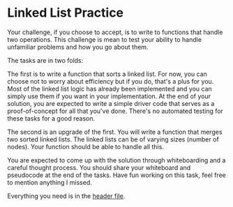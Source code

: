 # Linked List Practice

Your challenge, if you choose to accept, is to write to functions that handle
two operations. This challenge is mean to test your ability to handle unfamiliar
problems and how you go about them.

The tasks are in two folds:

The first is to write a function that sorts a linked list. For now, you can
choose not to worry about efficiency but if you do, that's a plus for you.
Most of the linked list logic has already been implemented and you can simply
use them if you want in your implementation. At the end of your solution, you
are expected to write a simple driver code that serves as a proof-of-concept for
all that you've done. There's no automated testing for these tasks for a good
reason.

The second is an upgrade of the first. You will write a function that merges two
sorted linked lists. The linked lists can be of varying sizes (number of nodes).
Your function should be able to handle all this.

You are expected to come up with the solution through whiteboarding and a
careful thought process. You should share your whiteboard and pseudocode at the
end of the tasks. Have fun working on this task, feel free to mention anything I
missed.

Everything you need is in the [header file](node.h).

